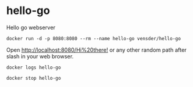 # hello-go

Hello go webserver

``docker run -d -p 8080:8080 --rm --name hello-go vensder/hello-go``

Open [http://localhost:8080/Hi%20there!](http://localhost:8080/Hi%20there!) or any other random path after slash in your web browser.

``docker logs hello-go``

``docker stop hello-go``

